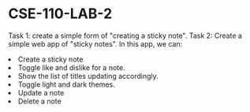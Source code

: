 # CSE-110-LAB-2
Task 1: create a simple form of "creating a sticky note".
Task 2: Create a simple web app of "sticky notes". In this app, we can: 
<li> Create a sticky note
<li> Toggle like and dislike for a note. 
<li> Show the list of titles updating accordingly.
<li> Toggle light and dark themes.
<li> Update a note
<li> Delete a note
